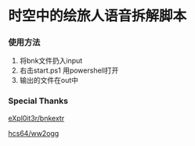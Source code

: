 # 时空中的绘旅人语音拆解脚本

### 使用方法

1. 将bnk文件扔入input
2. 右击start.ps1 用powershell打开
3. 输出的文件在out中



### Special Thanks

[eXpl0it3r/bnkextr](https://github.com/eXpl0it3r/bnkextr)

[hcs64/ww2ogg](https://github.com/hcs64/ww2ogg)

